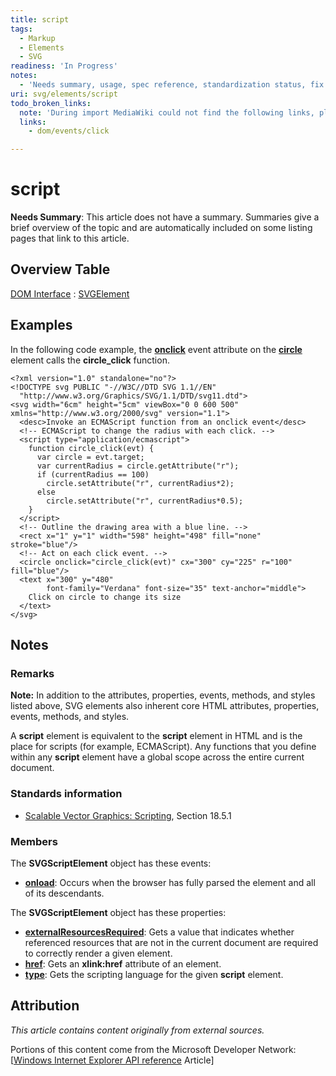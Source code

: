 ```yaml
---
title: script
tags:
  - Markup
  - Elements
  - SVG
readiness: 'In Progress'
notes:
  - 'Needs summary, usage, spec reference, standardization status, fix broken link'
uri: svg/elements/script
todo_broken_links:
  note: 'During import MediaWiki could not find the following links, please fix and adjust this list.'
  links:
    - dom/events/click

---
```

# script

**Needs Summary**: This article does not have a summary. Summaries give a brief overview of the topic and are automatically included on some listing pages that link to this article.

## Overview Table

[DOM Interface](/dom/interface)
:   [SVGElement](/svg/objects/SVGElement)

## Examples

In the following code example, the [**onclick**](/w/index.php?title=dom/events/click&action=edit&redlink=1) event attribute on the [**circle**](/svg/elements/circle) element calls the **circle\_click** function.



    <?xml version="1.0" standalone="no"?>
    <!DOCTYPE svg PUBLIC "-//W3C//DTD SVG 1.1//EN"
      "http://www.w3.org/Graphics/SVG/1.1/DTD/svg11.dtd">
    <svg width="6cm" height="5cm" viewBox="0 0 600 500" xmlns="http://www.w3.org/2000/svg" version="1.1">
      <desc>Invoke an ECMAScript function from an onclick event</desc>
      <!-- ECMAScript to change the radius with each click. -->
      <script type="application/ecmascript">
        function circle_click(evt) {
          var circle = evt.target;
          var currentRadius = circle.getAttribute("r");
          if (currentRadius == 100)
            circle.setAttribute("r", currentRadius*2);
          else
            circle.setAttribute("r", currentRadius*0.5);
        }
      </script>
      <!-- Outline the drawing area with a blue line. -->
      <rect x="1" y="1" width="598" height="498" fill="none" stroke="blue"/>
      <!-- Act on each click event. -->
      <circle onclick="circle_click(evt)" cx="300" cy="225" r="100" fill="blue"/>
      <text x="300" y="480"
            font-family="Verdana" font-size="35" text-anchor="middle">
        Click on circle to change its size
      </text>
    </svg>

</pre>

## Notes

### Remarks

**Note:** In addition to the attributes, properties, events, methods, and styles listed above, SVG elements also inherent core HTML attributes, properties, events, methods, and styles.

A **script** element is equivalent to the **script** element in HTML and is the place for scripts (for example, ECMAScript). Any functions that you define within any **script** element have a global scope across the entire current document.

### Standards information

-   [Scalable Vector Graphics: Scripting](http://go.microsoft.com/fwlink/p/?linkid=204745), Section 18.5.1

### Members

The **SVGScriptElement** object has these events:

-   [**onload**](/svg/events/load): Occurs when the browser has fully parsed the element and all of its descendants.

The **SVGScriptElement** object has these properties:

-   [**externalResourcesRequired**](/svg/properties/externalResourcesRequired): Gets a value that indicates whether referenced resources that are not in the current document are required to correctly render a given element.
-   [**href**](/svg/properties/href): Gets an **xlink:href** attribute of an element.
-   [**type**](/svg/properties/type_(SVGScriptElement)): Gets the scripting language for the given **script** element.

## Attribution

*This article contains content originally from external sources.*

Portions of this content come from the Microsoft Developer Network: [[Windows Internet Explorer API reference](http://msdn.microsoft.com/en-us/library/ie/hh828809%28v=vs.85%29.aspx) Article]

